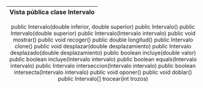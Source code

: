 
<div align=center>

|Vista pública clase Intervalo|
|-|
public Intervalo(double inferior, double superior)
public Intervalo() 
public Intervalo(double superior) 
public Intervalo(Intervalo intervalo)
public void mostrar()
public void recoger()
public double longitud()
public Intervalo clone()
public void desplazar(double desplazamiento)
public Intervalo desplazado(double desplazamiento)
public boolean incluye(double valor)
public boolean incluye(Intervalo intervalo)
public boolean equals(Intervalo intervalo)
public Intervalo interseccion(Intervalo intervalo)
public boolean intersecta(Intervalo intervalo)
public void oponer()
public void doblar()
public Intervalo[] trocear(int trozos)

</div>
